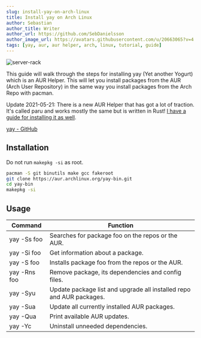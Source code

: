 ```yaml
---
slug: install-yay-on-arch-linux
title: Install yay on Arch Linux
author: Sebastian
author_title: Writer
author_url: https://github.com/SebDanielsson
author_image_url: https://avatars.githubusercontent.com/u/20663065?v=4
tags: [yay, aur, aur helper, arch, linux, tutorial, guide]
---
```


![server-rack](/img/yay.webp)

This guide will walk through the steps for installing yay (Yet another Yogurt) which is an AUR Helper. This will let you install packages from the AUR (Arch User Repository) in the same way you install packages from the Arch Repo with pacman.

Update 2021-05-21:
There is a new AUR Helper that has got a lot of traction. It's called paru and works mostly the same but is written in Rust! [I have a guide for installing it as well](/paru-on-arch-linux.md).

<!--truncate-->

[yay - GitHub](https://github.com/Jguer/yay)

## Installation
Do not run `makepkg -si` as root.
```bash
pacman -S git binutils make gcc fakeroot
git clone https://aur.archlinux.org/yay-bin.git
cd yay-bin
makepkg -si
```

## Usage
| Command      | Function                                           |
| ------------ | -------------------------------------------------- |
| yay -Ss foo  | Searches for package foo on the repos or the AUR.  |
| yay -Si foo  | Get information about a package.                   |
| yay -S foo   | Installs package foo from the repos or the AUR.    |
| yay -Rns foo | Remove package, its dependencies and config files. |
| yay -Syu     | Update package list and upgrade all installed repo and AUR packages. |
| yay -Sua     | Update all currently installed AUR packages.       |
| yay -Qua     | Print available AUR updates.                       |
| yay -Yc      | Uninstall unneeded dependencies.                   |